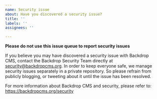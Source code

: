 ```yaml
---
name: Security issue
about: Have you discovered a security issue?
title: ''
labels: ''
assignees: ''

---
```


**Please do not use this issue queue to report security issues**

If you believe you may have discovered a security issue with Backdrop CMS,
contact the Backdrop Security Team directly at security@backdropcms.org. In
order to keep everyone safe, we manage security issues separately in a private
repository. So please refrain from publicly blogging, or tweeting about it until
the issue has been resolved.

For more information about Backdrop CMS and security, please refer to:
https://backdropcms.org/security
